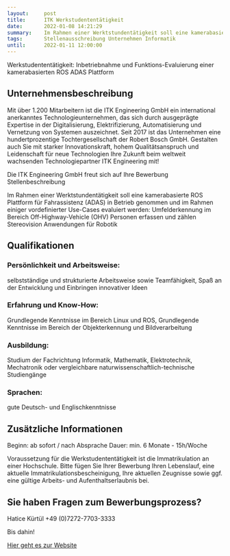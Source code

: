 ```yaml
---
layout:     post
title:      ITK Werkstudententätigkeit
date:       2022-01-08 14:21:29
summary:    Im Rahmen einer Werktstundentätigkeit soll eine kamerabasierte ROS Plattform für Fahrassistenz (ADAS) in Betrieb...
tags:		Stellenausschreibung Unternehmen Informatik
until:      2022-01-11 12:00:00
---
```

Werkstudententätigkeit: Inbetriebnahme und Funktions-Evaluierung einer kamerabasierten ROS ADAS Plattform

## Unternehmensbeschreibung

Mit über 1.200 Mitarbeitern ist die ITK Engineering GmbH ein international anerkanntes Technologieunternehmen, das sich durch ausgeprägte Expertise in der Digitalisierung, Elektrifizierung, Automatisierung und Vernetzung von Systemen auszeichnet. Seit 2017 ist das Unternehmen eine hundertprozentige Tochtergesellschaft der Robert Bosch GmbH. Gestalten auch Sie mit starker Innovationskraft, hohem Qualitätsanspruch und Leidenschaft für neue Technologien Ihre Zukunft beim weltweit wachsenden Technologiepartner ITK Engineering mit!

Die ITK Engineering GmbH freut sich auf Ihre Bewerbung
Stellenbeschreibung

Im Rahmen einer Werktstundentätigkeit soll eine kamerabasierte ROS Plattform für Fahrassistenz (ADAS) in Betrieb genommen und im Rahmen einiger vordefinierter Use-Cases evaluiert werden:
     Umfelderkennung im Bereich Off-Highway-Vehicle (OHV)
     Personen erfassen und zählen
     Stereovision Anwendungen für Robotik 

## Qualifikationen 

### Persönlichkeit und Arbeitsweise: 
selbstständige und strukturierte Arbeitsweise sowie Teamfähigkeit, Spaß an der Entwicklung und Einbringen innovativer Ideen
### Erfahrung und Know-How: 
Grundlegende Kenntnisse im Bereich Linux und ROS, Grundlegende Kenntnisse im Bereich der Objekterkennung und Bildverarbeitung
### Ausbildung: 
Studium der Fachrichtung Informatik, Mathematik, Elektrotechnik, Mechatronik oder vergleichbare naturwissenschaftlich-technische Studiengänge
### Sprachen: 
gute Deutsch- und Englischkenntnisse

## Zusätzliche Informationen

Beginn: ab sofort / nach Absprache
Dauer: min. 6 Monate - 15h/Woche

Voraussetzung für die Werkstudententätigkeit ist die Immatrikulation an einer Hochschule.
Bitte fügen Sie Ihrer Bewerbung Ihren Lebenslauf, eine aktuelle Immatrikulationsbescheinigung, Ihre aktuellen Zeugnisse sowie ggf. eine gültige Arbeits- und Aufenthaltserlaubnis bei.

## Sie haben Fragen zum Bewerbungsprozess?
Hatice Kürtül
+49 (0)7272-7703-3333

Bis dahin!

[Hier geht es zur Website](https://jobs.smartrecruiters.com/BoschGroup/743999786520803-werkstudententatigkeit-inbetriebnahme-und-funktions-evaluierung-einer-kamerabasierten-ros-adas-plattform)

